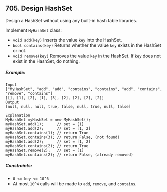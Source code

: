 ## 705. Design HashSet

Design a HashSet without using any built-in hash table libraries.

Implement ```MyHashSet``` class:

* ```void add(key)``` Inserts the value ```key``` into the HashSet.
* ```bool contains(key)``` Returns whether the value ```key``` exists in the HashSet or not.
* ```void remove(key)``` Removes the value ```key``` in the HashSet. If ```key``` does not exist in the HashSet, do nothing.

##### Example:
```
Input
["MyHashSet", "add", "add", "contains", "contains", "add", "contains", "remove", "contains"]
[[], [1], [2], [1], [3], [2], [2], [2], [2]]
Output
[null, null, null, true, false, null, true, null, false]

Explanation
MyHashSet myHashSet = new MyHashSet();
myHashSet.add(1);      // set = [1]
myHashSet.add(2);      // set = [1, 2]
myHashSet.contains(1); // return True
myHashSet.contains(3); // return False, (not found)
myHashSet.add(2);      // set = [1, 2]
myHashSet.contains(2); // return True
myHashSet.remove(2);   // set = [1]
myHashSet.contains(2); // return False, (already removed)
```

##### Constraints:

* ```0 <= key <= 10^6```
* At most ```10^4``` calls will be made to ```add```, ```remove```, and ```contains```.